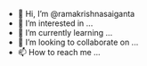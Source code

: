 - 👋 Hi, I’m @ramakrishnasaiganta
- 👀 I’m interested in ...
- 🌱 I’m currently learning ...
- 💞️ I’m looking to collaborate on ...
- 📫 How to reach me ...

<!---
ramakrishnasaiganta/ramakrishnasaiganta is a ✨ special ✨ repository because its `README.md` (this file) appears on your GitHub profile.
You can click the Preview link to take a look at your changes.
--->
